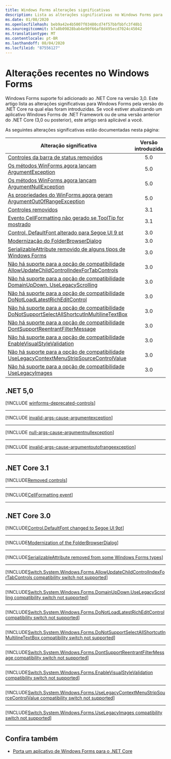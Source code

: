 ```yaml
---
title: Windows Forms alterações significativas
description: Lista as alterações significativas no Windows Forms para .NET Core.
ms.date: 01/08/2020
ms.openlocfilehash: beb9a42e4b5007f03480cd74f57bbfbbfc3f48b1
ms.sourcegitcommit: b7a8b09828bab4e90f66af8d495ecd7024c45042
ms.translationtype: MT
ms.contentlocale: pt-BR
ms.lasthandoff: 08/04/2020
ms.locfileid: "87556127"
---
```

# <a name="breaking-changes-in-windows-forms"></a>Alterações recentes no Windows Forms

Windows Forms suporte foi adicionado ao .NET Core na versão 3,0. Este artigo lista as alterações significativas para Windows Forms pela versão do .NET Core na qual elas foram introduzidas. Se você estiver atualizando um aplicativo Windows Forms de .NET Framework ou de uma versão anterior do .NET Core (3,0 ou posterior), este artigo será aplicável a você.

As seguintes alterações significativas estão documentadas nesta página:

| Alteração significativa | Versão introduzida |
| - | :-: |
| [Controles da barra de status removidos](#removed-status-bar-controls) | 5.0 |
| [Os métodos WinForms agora lançam ArgumentException](#winforms-methods-now-throw-argumentexception) | 5.0 |
| [Os métodos WinForms agora lançam ArgumentNullException](#winforms-methods-now-throw-argumentnullexception) | 5.0 |
| [As propriedades do WinForms agora geram ArgumentOutOfRangeException](#winforms-properties-now-throw-argumentoutofrangeexception) | 5.0 |
| [Controles removidos](#removed-controls) | 3.1 |
| [Evento CellFormatting não gerado se ToolTip for mostrado](#cellformatting-event-not-raised-if-tooltip-is-shown) | 3.1 |
| [Control. DefaultFont alterado para Segoe UI 9 pt](#default-control-font-changed-to-segoe-ui-9-pt) | 3.0 |
| [Modernização do FolderBrowserDialog](#modernization-of-the-folderbrowserdialog) | 3.0 |
| [SerializableAttribute removido de alguns tipos de Windows Forms](#serializableattribute-removed-from-some-windows-forms-types) | 3.0 |
| [Não há suporte para a opção de compatibilidade AllowUpdateChildControlIndexForTabControls](#allowupdatechildcontrolindexfortabcontrols-compatibility-switch-not-supported) | 3.0 |
| [Não há suporte para a opção de compatibilidade DomainUpDown. UseLegacyScrolling](#domainupdownuselegacyscrolling-compatibility-switch-not-supported) | 3.0 |
| [Não há suporte para a opção de compatibilidade DoNotLoadLatestRichEditControl](#donotloadlatestricheditcontrol-compatibility-switch-not-supported) | 3.0 |
| [Não há suporte para a opção de compatibilidade DoNotSupportSelectAllShortcutInMultilineTextBox](#donotsupportselectallshortcutinmultilinetextbox-compatibility-switch-not-supported) | 3.0 |
| [Não há suporte para a opção de compatibilidade DontSupportReentrantFilterMessage](#dontsupportreentrantfiltermessage-compatibility-switch-not-supported) | 3.0 |
| [Não há suporte para a opção de compatibilidade EnableVisualStyleValidation](#enablevisualstylevalidation-compatibility-switch-not-supported) | 3.0 |
| [Não há suporte para a opção de compatibilidade UseLegacyContextMenuStripSourceControlValue](#uselegacycontextmenustripsourcecontrolvalue-compatibility-switch-not-supported) | 3.0 |
| [Não há suporte para a opção de compatibilidade UseLegacyImages](#uselegacyimages-compatibility-switch-not-supported) | 3.0 |

## <a name="net-50"></a>.NET 5,0

[!INCLUDE [winforms-deprecated-controls](../../../includes/core-changes/windowsforms/5.0/winforms-deprecated-controls.md)]

***

[!INCLUDE [invalid-args-cause-argumentexception](../../../includes/core-changes/windowsforms/5.0/invalid-args-cause-argumentexception.md)]

***

[!INCLUDE [null-args-cause-argumentnullexception](../../../includes/core-changes/windowsforms/5.0/null-args-cause-argumentnullexception.md)]

***

[!INCLUDE [invalid-args-cause-argumentoutofrangeexception](../../../includes/core-changes/windowsforms/5.0/invalid-args-cause-argumentoutofrangeexception.md)]

***

## <a name="net-core-31"></a>.NET Core 3.1

[!INCLUDE[Removed controls](~/includes/core-changes/windowsforms/3.1/remove-controls-3.1.md)]

***

[!INCLUDE[CellFormatting event](~/includes/core-changes/windowsforms/3.1/cellformatting-event-not-raised.md)]

***

## <a name="net-core-30"></a>.NET Core 3.0

[!INCLUDE[Control.DefaultFont changed to Segoe UI 9pt](~/includes/core-changes/windowsforms/3.0/control-defaultfont-changed.md)]

***

[!INCLUDE[Modernization of the FolderBrowserDialog](~/includes/core-changes/windowsforms/3.0/modernized-folderbrowserdialog.md)]

***

[!INCLUDE[SerializableAttribute removed from some Windows Forms types](~/includes/core-changes/windowsforms/3.0/remove-serializationattribute.md)]

***

[!INCLUDE[Switch.System.Windows.Forms.AllowUpdateChildControlIndexForTabControls compatibility switch not supported](~/includes/core-changes/windowsforms/3.0/deprecate-allowupdatechildcontrolindexfortabcontrols.md)]

***

[!INCLUDE[Switch.System.Windows.Forms.DomainUpDown.UseLegacyScrolling compatibility switch not supported](~/includes/core-changes/windowsforms/3.0/deprecate-uselegacyscrolling.md)]

***

[!INCLUDE[Switch.System.Windows.Forms.DoNotLoadLatestRichEditControl compatibility switch not supported](~/includes/core-changes/windowsforms/3.0/deprecate-donotloadlatestricheditcontrol.md)]

***

[!INCLUDE[Switch.System.Windows.Forms.DoNotSupportSelectAllShortcutInMultilineTextBox compatibility switch not supported](~/includes/core-changes/windowsforms/3.0/deprecate-donotsupportselectallshortcutinmultilinetextbox.md)]

***

[!INCLUDE[Switch.System.Windows.Forms.DontSupportReentrantFilterMessage compatibility switch not supported](~/includes/core-changes/windowsforms/3.0/deprecate-dontsupportreentrantfiltermessage.md)]

***

[!INCLUDE[Switch.System.Windows.Forms.EnableVisualStyleValidation compatibility switch not supported](~/includes/core-changes/windowsforms/3.0/deprecate-enablevisualstylevalidation.md)]

***

[!INCLUDE[Switch.System.Windows.Forms.UseLegacyContextMenuStripSourceControlValue compatibility switch not supported](~/includes/core-changes/windowsforms/3.0/deprecate-uselegacycontextmenustripsourcecontrolvalue.md)]

***

[!INCLUDE[Switch.System.Windows.Forms.UseLegacyImages compatibility switch not supported](~/includes/core-changes/windowsforms/3.0/deprecate-uselegacyimages.md)]

***

## <a name="see-also"></a>Confira também

- [Porta um aplicativo de Windows Forms para o .NET Core](../porting/winforms.md)
